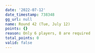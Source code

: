 ```yaml
---
date: '2022-07-12'
date_timestamp: 738348
gg_url: null
name: Round 42 (Tue, July 12)
points: {}
reason: Only 6 players, 8 are required
total_points: 0
valid: false
---
```

